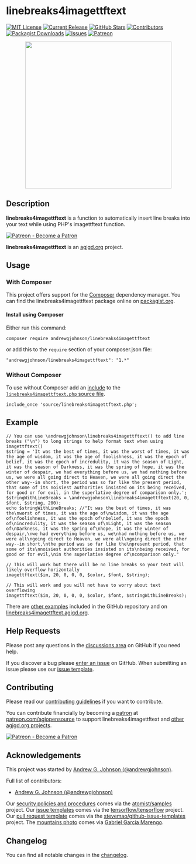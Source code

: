 # linebreaks4imagettftext

[![MIT License](https://img.shields.io/badge/license-MIT-0366d6.png?colorB=0366d6&style=flat-square)](https://github.com/andrewgjohnson/linebreaks4imagettftext/blob/master/LICENSE)
[![Current Release](https://img.shields.io/github/release/andrewgjohnson/linebreaks4imagettftext.png?colorB=0366d6&style=flat-square&logoColor=white&logo=github)](https://github.com/andrewgjohnson/linebreaks4imagettftext/releases)
[![GitHub Stars](https://img.shields.io/github/stars/andrewgjohnson/linebreaks4imagettftext.png?colorB=0366d6&style=flat-square&logoColor=white&logo=github)](https://github.com/andrewgjohnson/linebreaks4imagettftext/stargazers)
[![Contributors](https://img.shields.io/github/contributors/andrewgjohnson/linebreaks4imagettftext.png?colorB=0366d6&style=flat-square&logoColor=white&logo=github)](https://github.com/andrewgjohnson/linebreaks4imagettftext/graphs/contributors)
[![Packagist Downloads](https://img.shields.io/packagist/dt/andrewgjohnson/linebreaks4imagettftext.png?colorB=0366d6&style=flat-square&logoColor=white&logo=packagist)](https://packagist.org/packages/andrewgjohnson/linebreaks4imagettftext/stats)
[![Issues](https://img.shields.io/github/issues/andrewgjohnson/linebreaks4imagettftext.png?colorB=0366d6&style=flat-square&logoColor=white&logo=github)](https://github.com/andrewgjohnson/linebreaks4imagettftext/issues)
[![Patreon](https://img.shields.io/endpoint.png?url=https%3A%2F%2Fshieldsio-patreon.vercel.app%2Fapi%3Fusername%3Dagjopensource%26type%3Dpatrons&colorB=0366d6&style=flat-square&logoColor=white&logo=patreon)](https://patreon.com/agjopensource)

<p align="center"><a href="https://linebreaks4imagettftext.agjgd.org/" title=""><img src="https://linebreaks4imagettftext.agjgd.org/documentation/linebreaks4imagettftext.agjgd.org/images/avatar.png" alt="" title="" width="400" id="avatar" /></a></p>

## Description

**linebreaks4imagettftext** is a function to automatically insert line breaks into your text while using PHP's imagettftext function.

[![Patreon - Become a Patron](https://raster.shields.io/badge/Patreon%20-become%20a%20Patron-FD334A.png?style=for-the-badge&logo=patreon&logoColor=FD334A)](https://patreon.com/agjopensource)

**linebreaks4imagettftext** is an [agjgd.org](https://agjgd.org) project.

## Usage

### With Composer

This project offers support for the [Composer](https://getcomposer.org/) dependency manager. You can find the linebreaks4imagettftext package online on [packagist.org](https://packagist.org/packages/andrewgjohnson/linebreaks4imagettftext).

#### Install using Composer

Either run this command:

    composer require andrewgjohnson/linebreaks4imagettftext

or add this to the `require` section of your composer.json file:

    "andrewgjohnson/linebreaks4imagettftext": "1.*"

### Without Composer

To use without Composer add an [include](http://php.net/manual/function.include.php) to the [`linebreaks4imagettftext.php` source file](https://raw.githubusercontent.com/andrewgjohnson/linebreaks4imagettftext/master/source/linebreaks4imagettftext.php).

    include_once 'source/linebreaks4imagettftext.php';

## Example

    // You can use \andrewgjohnson\linebreaks4imagettftext() to add line breaks ("\n") to long strings to help format text when using imagettftext()
    $string = 'It was the best of times, it was the worst of times, it was the age of wisdom, it was the age of foolishness, it was the epoch of belief, it was the epoch of incredulity, it was the season of Light, it was the season of Darkness, it was the spring of hope, it was the winter of despair, we had everything before us, we had nothing before us, we were all going direct to Heaven, we were all going direct the other way--in short, the period was so far like the present period, that some of its noisiest authorities insisted on its being received, for good or for evil, in the superlative degree of comparison only.';
    $stringWithLineBreaks = \andrewgjohnson\linebreaks4imagettftext(20, 0, $font, $string, 200);
    echo $stringWithLineBreaks; //"It was the best of times, it was the\nworst of times, it was the age of\nwisdom, it was the age of\nfoolishness, it was the epoch of\nbelief, it was the epoch of\nincredulity, it was the season of\nLight, it was the season of\nDarkness, it was the spring of\nhope, it was the winter of despair,\nwe had everything before us, we\nhad nothing before us, we were all\ngoing direct to Heaven, we were all\ngoing direct the other way--in short,\nthe period was so far like the\npresent period, that some of its\nnoisiest authorities insisted on its\nbeing received, for good or for evil,\nin the superlative degree of\ncomparison only."

    // This will work but there will be no line breaks so your text will likely overflow horizontally
    imagettftext($im, 20, 0, 0, 0, $color, $font, $string);

    // This will work and you will not have to worry about text overflowing
    imagettftext($im, 20, 0, 0, 0, $color, $font, $stringWithLineBreaks);

There are [other examples](https://github.com/andrewgjohnson/linebreaks4imagettftext/tree/master/examples) included in the GitHub repository and on [linebreaks4imagettftext.agjgd.org](https://linebreaks4imagettftext.agjgd.org/examples/).

## Help Requests

Please post any questions in the [discussions area](https://github.com/andrewgjohnson/linebreaks4imagettftext/discussions) on GitHub if you need help.

If you discover a bug please [enter an issue](https://github.com/andrewgjohnson/linebreaks4imagettftext/issues/new) on GitHub. When submitting an issue please use our [issue template](https://github.com/andrewgjohnson/linebreaks4imagettftext/blob/master/ISSUE_TEMPLATE.md).

## Contributing

Please read our [contributing guidelines](https://github.com/andrewgjohnson/linebreaks4imagettftext/blob/master/CONTRIBUTING.md) if you want to contribute.

You can contribute financially by becoming a [patron](https://patreon.com/agjopensource) at [patreon.com/agjopensource](https://patreon.com/agjopensource) to support linebreaks4imagettftext and [other agjgd.org projects](https://agjgd.org/projects/).

[![Patreon - Become a Patron](https://raster.shields.io/badge/Patreon%20-become%20a%20Patron-FD334A.png?style=for-the-badge&logo=patreon&logoColor=FD334A)](https://patreon.com/agjopensource)

## Acknowledgements

This project was started by [Andrew G. Johnson (@andrewgjohnson)](https://github.com/andrewgjohnson).

Full list of contributors:
 * [Andrew G. Johnson (@andrewgjohnson)](https://github.com/andrewgjohnson)

Our [security policies and procedures](https://github.com/andrewgjohnson/linebreaks4imagettftext/blob/master/.github/SECURITY.md) comes via the [atomist/samples](https://github.com/atomist/samples/blob/master/SECURITY.md) project. Our [issue templates](https://github.com/andrewgjohnson/linebreaks4imagettftext/tree/master/.github/ISSUE_TEMPLATE) comes via the [tensorflow/tensorflow](https://github.com/tensorflow/tensorflow/blob/master/SECURITY.md) project. Our [pull request template](https://github.com/andrewgjohnson/linebreaks4imagettftext/blob/master/.github/PULL_REQUEST_TEMPLATE.md) comes via the [stevemao/github-issue-templates](https://github.com/stevemao/github-issue-templates) project. The [mountains photo](https://unsplash.com/photos/qJvpykJ5SKs) comes via [Gabriel Garcia Marengo](https://unsplash.com/@gabrielgm).

## Changelog

You can find all notable changes in the [changelog](https://github.com/andrewgjohnson/linebreaks4imagettftext/blob/master/CHANGELOG.md).
